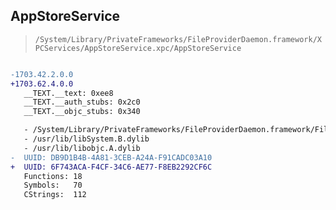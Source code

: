 ## AppStoreService

> `/System/Library/PrivateFrameworks/FileProviderDaemon.framework/XPCServices/AppStoreService.xpc/AppStoreService`

```diff

-1703.42.2.0.0
+1703.62.4.0.0
   __TEXT.__text: 0xee8
   __TEXT.__auth_stubs: 0x2c0
   __TEXT.__objc_stubs: 0x340

   - /System/Library/PrivateFrameworks/FileProviderDaemon.framework/FileProviderDaemon
   - /usr/lib/libSystem.B.dylib
   - /usr/lib/libobjc.A.dylib
-  UUID: DB9D1B4B-4A81-3CEB-A24A-F91CADC03A10
+  UUID: 6F743ACA-F4CF-34C6-AE77-F8EB2292CF6C
   Functions: 18
   Symbols:   70
   CStrings:  112

```
